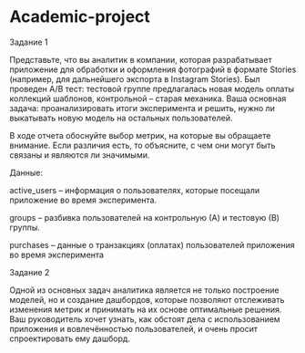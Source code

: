 # Academic-project
Задание 1

Представьте, что вы аналитик в компании, которая разрабатывает приложение для обработки и оформления фотографий в формате Stories (например, для дальнейшего экспорта в Instagram Stories). Был проведен A/B тест: тестовой группе предлагалась новая модель оплаты коллекций шаблонов, контрольной – старая механика. Ваша основная задача: проанализировать итоги эксперимента и решить, нужно ли выкатывать новую модель на остальных пользователей.

В ходе отчета обоснуйте выбор метрик, на которые вы обращаете внимание. Если различия есть, то объясните, с чем они могут быть связаны и являются ли значимыми.

Данные:

active_users – информация о пользователях, которые посещали приложение во время эксперимента.

groups – разбивка пользователей на контрольную (А) и тестовую (В) группы.

purchases – данные о транзакциях (оплатах) пользователей приложения во время эксперимента

Задание 2

Одной из основных задач аналитика является не только построение моделей, но и создание дашбордов, которые позволяют отслеживать изменения метрик и принимать на их основе оптимальные решения. Ваш руководитель хочет узнать, как обстоят дела с использованием приложения и вовлечённостью пользователей, и очень просит спроектировать ему дашборд.
